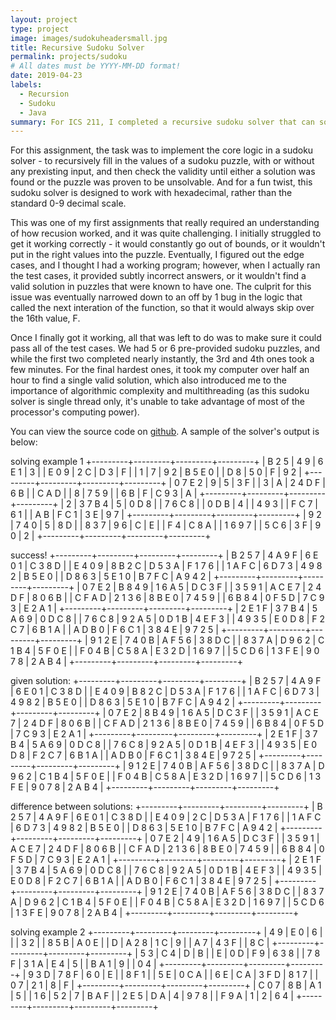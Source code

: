 ```yaml
---
layout: project
type: project
image: images/sudokuheadersmall.jpg
title: Recursive Sudoku Solver
permalink: projects/sudoku
# All dates must be YYYY-MM-DD format!
date: 2019-04-23
labels:
  - Recursion
  - Sudoku
  - Java
summary: For ICS 211, I completed a recursive sudoku solver that can solve any valid sudoku.
---
```


<!--
<div class="ui small rounded images">
  <img class="ui image" src="../images/micromouse-robot.png">
  <img class="ui image" src="../images/micromouse-robot-2.jpg">
  <img class="ui image" src="../images/micromouse.jpg">
  <img class="ui image" src="../images/micromouse-circuit.png">
</div>
-->

For this assignment, the task was to implement the core logic in a sudoku solver - to recursively fill in the values of a sudoku puzzle, with or without any prexisting input, and then check the validity until either a solution was found or the puzzle was proven to be unsolvable. And for a fun twist, this sudoku solver is designed to work with hexadecimal, rather than the standard 0-9 decimal scale.

This was one of my first assignments that really required an understanding of how recusion worked, and it was quite challenging. I initially struggled to get it working correctly - it would constantly go out of bounds, or it wouldn't put in the right values into the puzzle. Eventually, I figured out the edge cases, and I thought I had a working program; however, when I actually ran the test cases, it provided subtly incorrect answers, or it wouldn't find a valid solution in puzzles that were known to have one. The culprit for this issue was eventually narrowed down to an off by 1 bug in the logic that called the next interation of the function, so that it would always skip over the 16th value, F. 

Once I finally got it working, all that was left to do was to make sure it could pass all of the test cases. We had 5 or 6 pre-provided sudoku puzzles, and while the first two completed nearly instantly, the 3rd and 4th ones took a few minutes. For the final hardest ones, it took my computer over half an hour to find a single valid solution, which also introduced me to the importance of algorithmic complexity and multithreading (as this sudoku solver is single thread only, it's unable to take advantage of most of the processor's computing power).

You can view the source code on [github](https://github.com/acjones8/Sudoku-Solver). A sample of the solver's output is below:

solving example 1
+---------+---------+---------+---------+
| B 2 5   | 4   9   | 6 E   1 |   3     |
| E   0 9 |     2 C | D   3   | F       |
| 1       |     7   |   9   2 | B 5 E 0 |
| D 8     | 5     0 |     F   |   9   2 |
+---------+---------+---------+---------+
| 0 7 E 2 |       9 |       5 |     3 F |
| 3       | A       | 2 4 D F |     6 B |
| C   A D |         | 8       | 7   5 9 |
| 6 B     |   F     |   C 9 3 |     A   |
+---------+---------+---------+---------+
| 2       | 3 7 B 4 | 5       | 0 D   8 |
| 7 6 C 8 |         | 0 D   B | 4       |
| 4 9 3   |         | F   C 7 | 6   1   |
| A   B   | F   C 1 | 3     E | 9 7     |
+---------+---------+---------+---------+
| 9   2   | 7 4 0   |     5   |   8 D   |
| 8 3 7   |   9 6   | C       |       E |
| F   4   | C   8 A |         | 1 6 9 7 |
| 5 C   6 |   3 F   | 9 0     | 2       |
+---------+---------+---------+---------+

success!
+---------+---------+---------+---------+
| B 2 5 7 | 4 A 9 F | 6 E 0 1 | C 3 8 D |
| E 4 0 9 | 8 B 2 C | D 5 3 A | F 1 7 6 |
| 1 A F C | 6 D 7 3 | 4 9 8 2 | B 5 E 0 |
| D 8 6 3 | 5 E 1 0 | B 7 F C | A 9 4 2 |
+---------+---------+---------+---------+
| 0 7 E 2 | B 8 4 9 | 1 6 A 5 | D C 3 F |
| 3 5 9 1 | A C E 7 | 2 4 D F | 8 0 6 B |
| C F A D | 2 1 3 6 | 8 B E 0 | 7 4 5 9 |
| 6 B 8 4 | 0 F 5 D | 7 C 9 3 | E 2 A 1 |
+---------+---------+---------+---------+
| 2 E 1 F | 3 7 B 4 | 5 A 6 9 | 0 D C 8 |
| 7 6 C 8 | 9 2 A 5 | 0 D 1 B | 4 E F 3 |
| 4 9 3 5 | E 0 D 8 | F 2 C 7 | 6 B 1 A |
| A D B 0 | F 6 C 1 | 3 8 4 E | 9 7 2 5 |
+---------+---------+---------+---------+
| 9 1 2 E | 7 4 0 B | A F 5 6 | 3 8 D C |
| 8 3 7 A | D 9 6 2 | C 1 B 4 | 5 F 0 E |
| F 0 4 B | C 5 8 A | E 3 2 D | 1 6 9 7 |
| 5 C D 6 | 1 3 F E | 9 0 7 8 | 2 A B 4 |
+---------+---------+---------+---------+

given solution:
+---------+---------+---------+---------+
| B 2 5 7 | 4 A 9 F | 6 E 0 1 | C 3 8 D |
| E 4 0 9 | B 8 2 C | D 5 3 A | F 1 7 6 |
| 1 A F C | 6 D 7 3 | 4 9 8 2 | B 5 E 0 |
| D 8 6 3 | 5 E 1 0 | B 7 F C | A 9 4 2 |
+---------+---------+---------+---------+
| 0 7 E 2 | 8 B 4 9 | 1 6 A 5 | D C 3 F |
| 3 5 9 1 | A C E 7 | 2 4 D F | 8 0 6 B |
| C F A D | 2 1 3 6 | 8 B E 0 | 7 4 5 9 |
| 6 B 8 4 | 0 F 5 D | 7 C 9 3 | E 2 A 1 |
+---------+---------+---------+---------+
| 2 E 1 F | 3 7 B 4 | 5 A 6 9 | 0 D C 8 |
| 7 6 C 8 | 9 2 A 5 | 0 D 1 B | 4 E F 3 |
| 4 9 3 5 | E 0 D 8 | F 2 C 7 | 6 B 1 A |
| A D B 0 | F 6 C 1 | 3 8 4 E | 9 7 2 5 |
+---------+---------+---------+---------+
| 9 1 2 E | 7 4 0 B | A F 5 6 | 3 8 D C |
| 8 3 7 A | D 9 6 2 | C 1 B 4 | 5 F 0 E |
| F 0 4 B | C 5 8 A | E 3 2 D | 1 6 9 7 |
| 5 C D 6 | 1 3 F E | 9 0 7 8 | 2 A B 4 |
+---------+---------+---------+---------+

difference between solutions:
+---------+---------+---------+---------+
| B 2 5 7 | 4 A 9 F | 6 E 0 1 | C 3 8 D |
| E 4 0 9 |     2 C | D 5 3 A | F 1 7 6 |
| 1 A F C | 6 D 7 3 | 4 9 8 2 | B 5 E 0 |
| D 8 6 3 | 5 E 1 0 | B 7 F C | A 9 4 2 |
+---------+---------+---------+---------+
| 0 7 E 2 |     4 9 | 1 6 A 5 | D C 3 F |
| 3 5 9 1 | A C E 7 | 2 4 D F | 8 0 6 B |
| C F A D | 2 1 3 6 | 8 B E 0 | 7 4 5 9 |
| 6 B 8 4 | 0 F 5 D | 7 C 9 3 | E 2 A 1 |
+---------+---------+---------+---------+
| 2 E 1 F | 3 7 B 4 | 5 A 6 9 | 0 D C 8 |
| 7 6 C 8 | 9 2 A 5 | 0 D 1 B | 4 E F 3 |
| 4 9 3 5 | E 0 D 8 | F 2 C 7 | 6 B 1 A |
| A D B 0 | F 6 C 1 | 3 8 4 E | 9 7 2 5 |
+---------+---------+---------+---------+
| 9 1 2 E | 7 4 0 B | A F 5 6 | 3 8 D C |
| 8 3 7 A | D 9 6 2 | C 1 B 4 | 5 F 0 E |
| F 0 4 B | C 5 8 A | E 3 2 D | 1 6 9 7 |
| 5 C D 6 | 1 3 F E | 9 0 7 8 | 2 A B 4 |
+---------+---------+---------+---------+

solving example 2
+---------+---------+---------+---------+
| 4     9 |   E   0 |       6 |         |
| 3     2 |         |   8 5 B | A 0   E |
| D       | A 2 8   | 1 C     |     9   |
| A 7     | 4   3 F |         |   8   C |
+---------+---------+---------+---------+
| 5   3   |   C 4   | D       |   B     |
| E       |   0   D | F   9   | 6 3 8   |
| 7 8   F |   3 1 A | E     4 |   5     |
| B A 1   |     9   |         |     0 4 |
+---------+---------+---------+---------+
| 9 3 D   | 7 8 F   | 6     0 |   E     |
| 8   F 1 |         | 5     E | 0 C A   |
| 6     E | C A     | 3   F D | 8   1 7 |
| 0     7 |     2 1 |       8 | F       |
+---------+---------+---------+---------+
| C 0 7   | 8   B   | A   1   | 5       |
| 1 6     |     5 2 |       7 | B A F   |
| 2   E 5 | D   A   |     4   | 9   7 8 |
| F   9 A |   1     |   2     |   6 4   |
+---------+---------+---------+---------+



